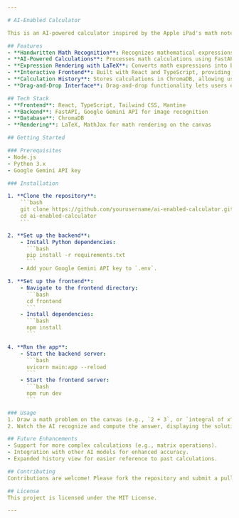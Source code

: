 ```yaml
---

# AI-Enabled Calculator

This is an AI-powered calculator inspired by the Apple iPad's math notes app. It enables users to perform hand-drawn math calculations directly on a canvas, where expressions are recognized, solved, and rendered in LaTeX for a polished display.

## Features
- **Handwritten Math Recognition**: Recognizes mathematical expressions drawn on a canvas and converts them into digital form.
- **AI-Powered Calculations**: Processes math calculations using FastAPI and the Google Gemini API for image analysis.
- **Expression Rendering with LaTeX**: Converts math expressions into beautiful LaTeX-rendered output for easy reading.
- **Interactive Frontend**: Built with React and TypeScript, providing a smooth user interface.
- **Calculation History**: Stores calculations in ChromaDB, allowing users to review past expressions.
- **Drag-and-Drop Interface**: Drag-and-drop functionality lets users easily move around LaTeX-rendered expressions.

## Tech Stack
- **Frontend**: React, TypeScript, Tailwind CSS, Mantine
- **Backend**: FastAPI, Google Gemini API for image recognition
- **Database**: ChromaDB
- **Rendering**: LaTeX, MathJax for math rendering on the canvas

## Getting Started

### Prerequisites
- Node.js
- Python 3.x
- Google Gemini API key

### Installation

1. **Clone the repository**:
    ```bash
    git clone https://github.com/yourusername/ai-enabled-calculator.git
    cd ai-enabled-calculator
    ```

2. **Set up the backend**:
    - Install Python dependencies:
      ```bash
      pip install -r requirements.txt
      ```
    - Add your Google Gemini API key to `.env`.

3. **Set up the frontend**:
    - Navigate to the frontend directory:
      ```bash
      cd frontend
      ```
    - Install dependencies:
      ```bash
      npm install
      ```

4. **Run the app**:
    - Start the backend server:
      ```bash
      uvicorn main:app --reload
      ```
    - Start the frontend server:
      ```bash
      npm run dev
      ```

### Usage
1. Draw a math problem on the canvas (e.g., `2 + 3`, or `integral of x^2 dx`).
2. Watch the AI recognize and compute the answer, displaying the solution in rendered LaTeX.

## Future Enhancements
- Support for more complex calculations (e.g., matrix operations).
- Integration with other AI models for enhanced accuracy.
- Expanded history view for easier reference to past calculations.

## Contributing
Contributions are welcome! Please fork the repository and submit a pull request.

## License
This project is licensed under the MIT License.

---
```

